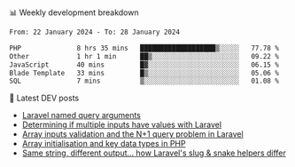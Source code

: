 📊 Weekly development breakdown
<!--START_SECTION:waka-->

```txt
From: 22 January 2024 - To: 28 January 2024

PHP              8 hrs 35 mins   ███████████████████▒░░░░░   77.78 %
Other            1 hr 1 min      ██▒░░░░░░░░░░░░░░░░░░░░░░   09.22 %
JavaScript       40 mins         █▓░░░░░░░░░░░░░░░░░░░░░░░   06.15 %
Blade Template   33 mins         █▒░░░░░░░░░░░░░░░░░░░░░░░   05.06 %
SQL              7 mins          ▒░░░░░░░░░░░░░░░░░░░░░░░░   01.08 %
```

<!--END_SECTION:waka-->

📕 Latest DEV posts
<!-- BLOG-POST-LIST:START -->
- [Laravel named query arguments](https://dev.to/michaelvickersuk/laravel-named-query-arguments-28kd)
- [Determining if multiple inputs have values with Laravel](https://dev.to/michaelvickersuk/determining-if-multiple-inputs-have-values-with-laravel-km6)
- [Array inputs validation and the N+1 query problem in Laravel](https://dev.to/michaelvickersuk/array-inputs-validation-and-the-n1-query-problem-in-laravel-2agb)
- [Array initialisation and key data types in PHP](https://dev.to/michaelvickersuk/array-initialisation-and-key-data-types-in-php-1e5b)
- [Same string, different output... how Laravel&#39;s slug &amp; snake helpers differ](https://dev.to/michaelvickersuk/same-string-different-output-how-laravels-slug-snake-helpers-differ-1ccj)
<!-- BLOG-POST-LIST:END -->
